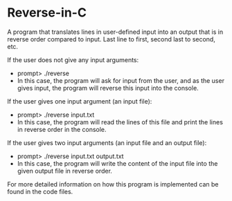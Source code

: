 # Reverse-in-C
A program that translates lines in user-defined input into an output that is in reverse order compared to input. Last line to first, second last to second, etc.

If the user does not give any input arguments:
- prompt> ./reverse
- In this case, the program will ask for input from the user, and as the user gives input, the program will reverse this input into the console.

If the user gives one input argument (an input file):
- prompt> ./reverse input.txt
- In this case, the program will read the lines of this file and print the lines in reverse order in the console.

If the user gives two input arguments (an input file and an output file):
- prompt> ./reverse input.txt output.txt
-  In this case, the program will write the content of the input file into the given output file in reverse order.


For more detailed information on how this program is implemented can be found in the code files.
